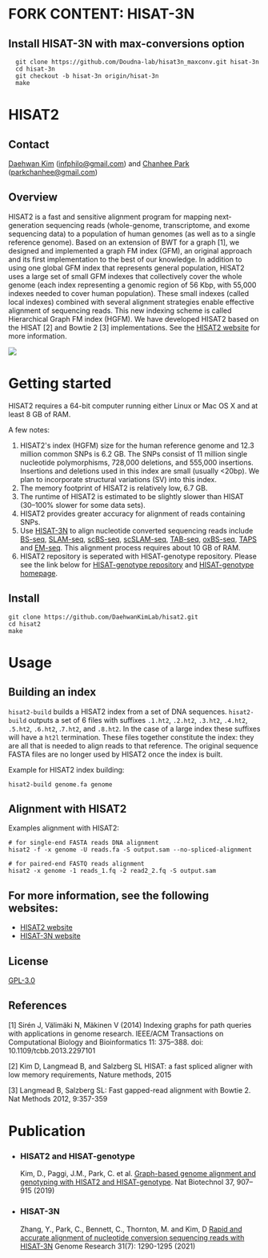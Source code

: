 # FORK CONTENT: HISAT-3N

## Install HISAT-3N with max-conversions option

      git clone https://github.com/Doudna-lab/hisat3n_maxconv.git hisat-3n
      cd hisat-3n
      git checkout -b hisat-3n origin/hisat-3n
      make

# HISAT2

## Contact

[Daehwan Kim](https://kim-lab.org) (infphilo@gmail.com) and [Chanhee Park](https://www.linkedin.com/in/chanhee-park-97677297/) (parkchanhee@gmail.com)

## Overview
HISAT2 is a fast and sensitive alignment program for mapping next-generation sequencing reads (whole-genome,
transcriptome, and exome sequencing data) to a population of human genomes (as well as to a single reference genome).
Based on an extension of BWT for a graph [1], we designed and implemented a graph FM index (GFM), an original approach
and its first implementation to the best of our knowledge. In addition to using one global GFM index that represents
general population, HISAT2 uses a large set of small GFM indexes that collectively cover the whole genome (each index
representing a genomic region of 56 Kbp, with 55,000 indexes needed to cover human population). These small indexes
(called local indexes) combined with several alignment strategies enable effective alignment of sequencing reads.
This new indexing scheme is called Hierarchical Graph FM index (HGFM). We have developed HISAT2 based on the HISAT
[2] and Bowtie 2 [3] implementations.  See the [HISAT2 website](https://daehwankimlab.github.io/hisat2/) for
more information.


![](HISAT2.png)

Getting started
============
HISAT2 requires a 64-bit computer running either Linux or Mac OS X and at least 8 GB of RAM.

A few notes:
1) HISAT2's index (HGFM) size for the human reference genome and 12.3 million common SNPs is 6.2 GB. The SNPs consist of 11 million single nucleotide polymorphisms, 728,000 deletions, and 555,000 insertions. Insertions and deletions used in this index are small (usually <20bp). We plan to incorporate structural variations (SV) into this index.
2) The memory footprint of HISAT2 is relatively low, 6.7 GB.
3) The runtime of HISAT2 is estimated to be slightly slower than HISAT (30–100% slower for some data sets).
4) HISAT2 provides greater accuracy for alignment of reads containing SNPs.
5) Use [HISAT-3N](https://daehwankimlab.github.io/hisat2/hisat-3n/) to align nucleotide converted sequencing reads
   include [BS-seq], [SLAM-seq], [scBS-seq], [scSLAM-seq], [TAB-seq], [oxBS-seq], [TAPS] and [EM-seq].
   This alignment process requires about 10 GB of RAM.
6) HISAT2 repository is seperated with HISAT-genotype repository.
   Please see the link below for [HISAT-genotype repository](https://github.com/DaehwanKimLab/hisat-genotype)
   and [HISAT-genotype homepage](https://daehwankimlab.github.io/hisat-genotype/).

## Install
    git clone https://github.com/DaehwanKimLab/hisat2.git
    cd hisat2
    make

Usage
============
## Building an index
`hisat2-build` builds a HISAT2 index from a set of DNA sequences. `hisat2-build` outputs a set of 6 files with
suffixes `.1.ht2`, `.2.ht2`, `.3.ht2`, `.4.ht2`, `.5.ht2`, `.6.ht2`, .`7.ht2`, and `.8.ht2`.
In the case of a large index these suffixes will have a `ht2l` termination.
These files together constitute the index: they are all that is needed to align reads to that reference.
The original sequence FASTA files are no longer used by HISAT2 once the index is built.

Example for HISAT2 index building:

    hisat2-build genome.fa genome

## Alignment with HISAT2

Examples alignment with HISAT2:

    # for single-end FASTA reads DNA alignment
    hisat2 -f -x genome -U reads.fa -S output.sam --no-spliced-alignment

    # for paired-end FASTQ reads alignment
    hisat2 -x genome -1 reads_1.fq -2 read2_2.fq -S output.sam


## For more information, see the following websites:
* [HISAT2 website](https://daehwankimlab.github.io/hisat2)
* [HISAT-3N website](https://daehwankimlab.github.io/hisat2/hisat-3n/)

## License

[GPL-3.0](LICENSE)

## References

[1] Sirén J, Välimäki N, Mäkinen V (2014) Indexing graphs for path queries with applications in genome research. IEEE/ACM Transactions on Computational Biology and Bioinformatics 11: 375–388. doi: 10.1109/tcbb.2013.2297101

[2] Kim D, Langmead B, and Salzberg SL  HISAT: a fast spliced aligner with low memory requirements, Nature methods, 2015

[3] Langmead B, Salzberg SL: Fast gapped-read alignment with Bowtie 2. Nat Methods 2012, 9:357-359


[HISAT2]:https://github.com/DaehwanKimLab/hisat2
[BS-seq]: https://en.wikipedia.org/wiki/Bisulfite_sequencing
[SLAM-seq]: https://www.nature.com/articles/nmeth.4435
[scBS-seq]: https://www.nature.com/articles/nmeth.3035
[scSLAM-seq]: https://www.nature.com/articles/s41586-019-1369-y
[TAPS]: https://www.nature.com/articles/s41587-019-0041-2
[oxBS-seq]: https://science.sciencemag.org/content/336/6083/934
[TAB-seq]: https://www.cell.com/fulltext/S0092-8674%2812%2900534-X
[EM-seq]: https://genome.cshlp.org/cgi/content/long/gr.266551.120

Publication
============
* ### HISAT2 and HISAT-genotype
  Kim, D., Paggi, J.M., Park, C. et al. [Graph-based genome alignment and genotyping with HISAT2 and HISAT-genotype](https://www.nature.com/articles/s41587-019-0201-4). Nat Biotechnol 37, 907–915 (2019)

* ### HISAT-3N
  Zhang, Y., Park, C., Bennett, C., Thornton, M. and Kim, D [Rapid and accurate alignment of nucleotide conversion sequencing reads with HISAT-3N](https://doi.org/10.1101/gr.275193.120) Genome Research 31(7): 1290-1295 (2021)
  

